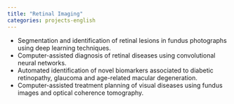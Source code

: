 ```yaml
---
title: "Retinal Imaging"
categories: projects-english
---
```


* Segmentation and identification of retinal lesions in fundus photographs using deep learning techniques.
* Computer-assisted diagnosis of retinal diseases using convolutional neural networks.
* Automated identification of novel biomarkers associated to diabetic retinopathy, glaucoma and age-related macular degeneration.
* Computer-assisted treatment planning of visual diseases using fundus images and optical coherence tomography.